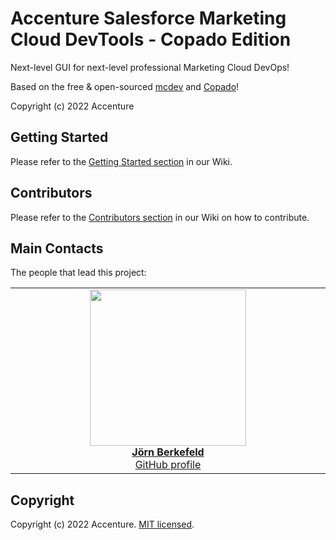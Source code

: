 # Accenture Salesforce Marketing Cloud DevTools - Copado Edition

Next-level GUI for next-level professional Marketing Cloud DevOps!

Based on the free & open-sourced [mcdev](https://github.com/Accenture/sfmc-devtools) and [Copado](https://www.copado.com/)!

Copyright (c) 2022 Accenture

## Getting Started

Please refer to the [Getting Started section](https://github.com/Accenture/sfmc-devtools-copado/wiki/Getting-Started) in our Wiki.

## Contributors

Please refer to the [Contributors section](https://github.com/Accenture/sfmc-devtools-copado/wiki/Contributors) in our Wiki on how to contribute.

## Main Contacts

The people that lead this project:

<table><tbody><tr><td align="center" valign="top" width="11%">
<a href="https://www.linkedin.com/in/joernberkefeld/">
<img src="https://github.com/JoernBerkefeld.png" width="250" height="250"><br />
<b>Jörn Berkefeld</b>
</a><br>
<a href="https://github.com/JoernBerkefeld">GitHub profile</a>
</td></tbody></table>

## Copyright

Copyright (c) 2022 Accenture. [MIT licensed](https://github.com/Accenture/sfmc-devtools-copado/blob/main/LICENSE).
